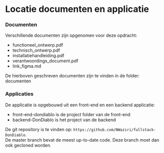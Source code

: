 # Locatie documenten en applicatie

### Documenten

Verschillende documenten zijn opgenomen voor deze opdracht:

* functioneel_ontwerp.pdf
* technisch_ontwerp.pdf
* installatiehandleiding.pdf
* verantwoordings_document.pdf
* link_figma.md

De hierboven geschreven documenten zijn te vinden in de folder: documenten

### Applicaties

De applicatie is opgebouwd uit een front-end en een backend applicatie:

* front-end-dondiablo is de project folder van de front-end
* backend-DonDiablo is het project van de backend

De git repository is te vinden op: `https://github.com/NWaziri/fullstack-DonDiablo`.<br>
De master branch bevat de meest up-to-date code. Deze branch moet dan ook gecloned worden. 



